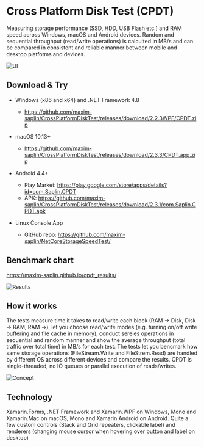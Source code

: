 # Cross Platform Disk Test (CPDT)

Measuring storage performance (SSD, HDD, USB Flash etc.) and RAM speed across Windows, macOS and Android devices. Random and sequential throughput (read/write operations) is calculted in MB/s and can be compared in consistent and reliable manner between mobile and desktop platfotms and devices.

![UI](https://raw.githubusercontent.com/maxim-saplin/CrossPlatformDiskTest/master/Img%203.png)

## Download & Try

- Windows (x86 and x64) and .NET Framework 4.8
  - https://github.com/maxim-saplin/CrossPlatformDiskTest/releases/download/2.2.3WPF/CPDT.zip

- macOS 10.13+
  - https://github.com/maxim-saplin/CrossPlatformDiskTest/releases/download/2.3.3/CPDT.app.zip

- Android 4.4+ 
  - Play Market: https://play.google.com/store/apps/details?id=com.Saplin.CPDT
  - APK: https://github.com/maxim-saplin/CrossPlatformDiskTest/releases/download/2.3.1/com.Saplin.CPDT.apk
  
- Linux Console App
  - GitHub repo: https://github.com/maxim-saplin/NetCoreStorageSpeedTest/

## Benchmark chart

https://maxim-saplin.github.io/cpdt_results/

![Results](https://raw.githubusercontent.com/maxim-saplin/CrossPlatformDiskTest/master/Results.jpg)

## How it works

The tests measure time it takes to read/write each block (RAM -> Disk, Disk -> RAM, RAM ->), let you choose read/write modes (e.g. turning on/off write buffering and file cache in memory), conduct sereies operations in sequential and random manner and show the average throughput (total traffic over total time) in MB/s for each test. The tests let you bencmark how same storage operations (FileStream.Write and FileStrem.Read) are handled by different OS across different devices and compare the results.
CPDT is single-threaded, no IO queues or parallel execution of reads/writes.

![Concept](https://raw.githubusercontent.com/maxim-saplin/CrossPlatformDiskTest/master/EnBlack.png)

## Technology

Xamarin.Forms, .NET Framework and Xamarin.WPF on Windows, Mono and Xamarin.Mac on macOS, Mono and Xamarin.Android on Android. Quite a few custom controls (Stack and Grid repeaters, clickable label) and renderers (changing mouse cursor when hovering over button and label on desktop)
